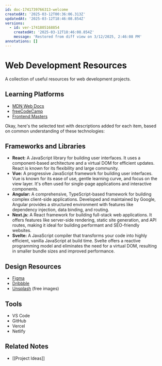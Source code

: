 ```yaml
---
id: doc-1741739766313-welcome
createdAt: '2025-03-12T00:36:06.313Z'
updatedAt: '2025-03-12T18:46:08.854Z'
versions:
  - id: ver-1741805168854
    createdAt: '2025-03-12T18:46:08.854Z'
    message: 'Restored from diff view on 3/12/2025, 2:46:08 PM'
annotations: []
---
```

# Web Development Resources

A collection of useful resources for web development projects.

## Learning Platforms

- [MDN Web Docs](https://developer.mozilla.org)
- [freeCodeCamp](https://www.freecodecamp.org)
- [Frontend Masters](https://frontendmasters.com)



Okay, here's the selected text with descriptions added for each item, based on common understanding of these technologies:

## Frameworks and Libraries

- **React:** A JavaScript library for building user interfaces. It uses a component-based architecture and a virtual DOM for efficient updates. React is known for its flexibility and large community.
- **Vue:** A progressive JavaScript framework for building user interfaces. Vue is known for its ease of use, gentle learning curve, and focus on the view layer. It's often used for single-page applications and interactive components.
- **Angular:** A comprehensive, TypeScript-based framework for building complex client-side applications. Developed and maintained by Google, Angular provides a structured environment with features like dependency injection, data binding, and routing.
- **Next.js:** A React framework for building full-stack web applications. It offers features like server-side rendering, static site generation, and API routes, making it ideal for building performant and SEO-friendly websites.
- **Svelte:** A JavaScript compiler that transforms your code into highly efficient, vanilla JavaScript at build time. Svelte offers a reactive programming model and eliminates the need for a virtual DOM, resulting in smaller bundle sizes and improved performance.


## Design Resources

- [Figma](https://www.figma.com)
- [Dribbble](https://dribbble.com)
- [Unsplash](https://unsplash.com) (free images)

## Tools

- VS Code
- GitHub
- Vercel
- Netlify

## Related Notes

- [[Project Ideas]]

